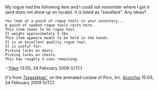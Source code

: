 My rogue had the following item and I could not remember where I got it
(and does not show up on locate). It is listed as "excellent". Any
ideas?

`You look at a pouch of rogue tools in your inventory...`  
`A pouch of soaked rogue tools rests here.`  
`This item seems to be rogue tool.`  
`It weighs approximately 5 lbs.`  
`This item appears meant to be held in the hands.`  
`It is an excellent quality rogue tool.`  
`It is useful for:`  
`Picking locks on doors.`  
`Picking locks on chests.`  
`This has roughly 3 uses remaining.`

--[Ylem](User:Ylem.md "wikilink") 13:05, 24 February 2009 (UTC)

  
It's from [Tssasskkas'](:Category:Tssasskkas's_Lair.md "wikilink"), on
the animated corpse of Pico, iirc.
[Scorchio](User:Scorchio.md "wikilink") 15:03, 24 February 2009 (UTC)
